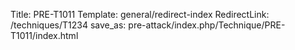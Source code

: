 Title: PRE-T1011
Template: general/redirect-index
RedirectLink: /techniques/T1234
save_as: pre-attack/index.php/Technique/PRE-T1011/index.html
